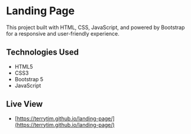 # Landing Page

This project built with HTML, CSS, JavaScript, and powered by Bootstrap for a responsive and user-friendly experience.

## Technologies Used

- HTML5
- CSS3
- Bootstrap 5
- JavaScript

## Live View
- [https://terrytim.github.io/landing-page/](https://terrytim.github.io/landing-page/)
